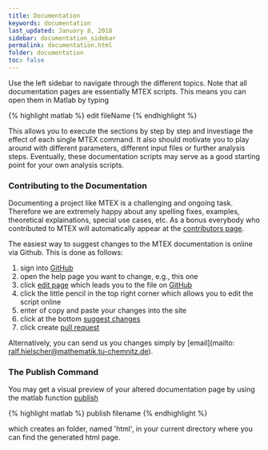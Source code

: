 ```yaml
---
title: Documentation
keywords: documentation
last_updated: January 8, 2018
sidebar: documentation_sidebar
permalink: documentation.html
folder: documentation
toc: false
---
```


Use the left sidebar to navigate through the different topics. Note that all
documentation pages are essentially MTEX scripts. This means you can open them
in Matlab by typing

{% highlight matlab %}
edit fileName
{% endhighlight %}

This allows you to execute the sections by step by step and investiage the
effect of each single MTEX command. It also should motivate you to play around
with different parameters, different input files or further analysis
steps. Eventually, these documentation scripts may serve as a good starting
point for your own analysis scripts.

### Contributing to the Documentation

Documenting a project like MTEX is a challenging and ongoing task. Therefore
we are extremely happy about any spelling fixes, examples, theoretical
explainations, special use cases, etc. As a bonus everybody who contributed to
MTEX will automatically appear at the [contributors
page](https://github.com/mtex-toolbox/mtex/graphs/contributors).

The easiest way to suggest changes to the MTEX documentation is online via
Github. This is done as follows:

 1. sign into [GitHub](https://github.com)
 2. open the help page you want to change, e.g., this one
 3. click [edit page](https://github.com/mtex-toolbox/mtex-toolbox.github.io/blob/master/pages/documentation/documentation.md)
   which leads you to the file on [GitHub](https://github.com)
 4. click the little pencil in the top right corner which allows you to
 edit the script online
 5. enter of copy and paste your changes into the site
 6. click at the bottom [suggest changes]()
 7. click create [pull request]()

Alternatively, you can send us you changes simply by [email](mailto: ralf.hielscher@mathematik.tu-chemnitz.de).

### The Publish Command

You may get a visual preview of your altered documentation page by using the
matlab function
[publish](https://de.mathworks.com/help/matlab/matlab_prog/publishing-matlab-code.html)

{% highlight matlab %}
publish filename
{% endhighlight %}

which creates an folder, named 'html', in your current directory where you can
find the generated html page.
